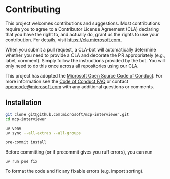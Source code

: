 # Contributing

This project welcomes contributions and suggestions. Most contributions require you to
agree to a Contributor License Agreement (CLA) declaring that you have the right to,
and actually do, grant us the rights to use your contribution. For details, visit
https://cla.microsoft.com.

When you submit a pull request, a CLA-bot will automatically determine whether you need
to provide a CLA and decorate the PR appropriately (e.g., label, comment). Simply follow the
instructions provided by the bot. You will only need to do this once across all repositories using our CLA.

This project has adopted the [Microsoft Open Source Code of Conduct](https://opensource.microsoft.com/codeofconduct/).
For more information see the [Code of Conduct FAQ](https://opensource.microsoft.com/codeofconduct/faq/)
or contact [opencode@microsoft.com](mailto:opencode@microsoft.com) with any additional questions or comments.

## Installation

```bash
git clone git@github.com:microsoft/mcp-interviewer.git
cd mcp-interviewer

uv venv
uv sync --all-extras --all-groups

pre-commit install
```

Before committing (or if precommit gives you ruff errors), you can run 

```bash
uv run poe fix
```

To format the code and fix any fixable errors (e.g. import sorting).

